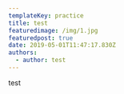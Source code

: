 ```yaml
---
templateKey: practice
title: test
featuredimage: /img/1.jpg
featuredpost: true
date: 2019-05-01T11:47:17.830Z
authors:
  - author: test
---
```


test
